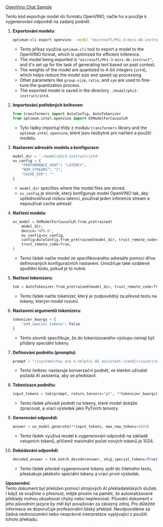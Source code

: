 [OpenVino Chat Sample](../../../../../../code/06.E2E/E2E_OpenVino_Chat_Phi3-instruct.ipynb)

Tento kód exportuje model do formátu OpenVINO, načte ho a použije k vygenerování odpovědi na zadaný podnět.

1. **Exportování modelu**:
   ```bash
   optimum-cli export openvino --model "microsoft/Phi-3-mini-4k-instruct" --task text-generation-with-past --weight-format int4 --group-size 128 --ratio 0.6 --sym --trust-remote-code ./model/phi3-instruct/int4
   ```
   - Tento příkaz využívá `optimum-cli` tool to export a model to the OpenVINO format, which is optimized for efficient inference.
   - The model being exported is `"microsoft/Phi-3-mini-4k-instruct"`, and it's set up for the task of generating text based on past context.
   - The weights of the model are quantized to 4-bit integers (`int4`), which helps reduce the model size and speed up processing.
   - Other parameters like `group-size`, `ratio`, and `sym` are used to fine-tune the quantization process.
   - The exported model is saved in the directory `./model/phi3-instruct/int4`.

2. **Importování potřebných knihoven**:
   ```python
   from transformers import AutoConfig, AutoTokenizer
   from optimum.intel.openvino import OVModelForCausalLM
   ```
   - Tyto řádky importují třídy z modulu `transformers` library and the `optimum.intel.openvino`, které jsou nezbytné pro načtení a použití modelu.

3. **Nastavení adresáře modelu a konfigurace**:
   ```python
   model_dir = './model/phi3-instruct/int4'
   ov_config = {
       "PERFORMANCE_HINT": "LATENCY",
       "NUM_STREAMS": "1",
       "CACHE_DIR": ""
   }
   ```
   - `model_dir` specifies where the model files are stored.
   - `ov_config` je slovník, který konfiguruje model OpenVINO tak, aby upřednostňoval nízkou latenci, používal jeden inference stream a nepoužíval cache adresář.

4. **Načtení modelu**:
   ```python
   ov_model = OVModelForCausalLM.from_pretrained(
       model_dir,
       device='GPU.0',
       ov_config=ov_config,
       config=AutoConfig.from_pretrained(model_dir, trust_remote_code=True),
       trust_remote_code=True,
   )
   ```
   - Tento řádek načte model ze specifikovaného adresáře pomocí dříve definovaných konfiguračních nastavení. Umožňuje také vzdálené spuštění kódu, pokud je to nutné.

5. **Načtení tokenizeru**:
   ```python
   tok = AutoTokenizer.from_pretrained(model_dir, trust_remote_code=True)
   ```
   - Tento řádek načte tokenizer, který je zodpovědný za převod textu na tokeny, kterým model rozumí.

6. **Nastavení argumentů tokenizeru**:
   ```python
   tokenizer_kwargs = {
       "add_special_tokens": False
   }
   ```
   - Tento slovník specifikuje, že do tokenizovaného výstupu nemají být přidány speciální tokeny.

7. **Definování podnětu (promptu)**:
   ```python
   prompt = "<|system|>You are a helpful AI assistant.<|end|><|user|>can you introduce yourself?<|end|><|assistant|>"
   ```
   - Tento řetězec nastavuje konverzační podnět, ve kterém uživatel požádá AI asistenta, aby se představil.

8. **Tokenizace podnětu**:
   ```python
   input_tokens = tok(prompt, return_tensors="pt", **tokenizer_kwargs)
   ```
   - Tento řádek převádí podnět na tokeny, které model dokáže zpracovat, a vrací výsledek jako PyTorch tensory.

9. **Generování odpovědi**:
   ```python
   answer = ov_model.generate(**input_tokens, max_new_tokens=1024)
   ```
   - Tento řádek využívá model k vygenerování odpovědi na základě vstupních tokenů, přičemž maximální počet nových tokenů je 1024.

10. **Dekódování odpovědi**:
    ```python
    decoded_answer = tok.batch_decode(answer, skip_special_tokens=True)[0]
    ```
    - Tento řádek převádí vygenerované tokeny zpět do čitelného textu, přeskakuje jakékoliv speciální tokeny a vrací první výsledek.

**Upozornění**:  
Tento dokument byl přeložen pomocí strojových AI překladatelských služeb. I když se snažíme o přesnost, mějte prosím na paměti, že automatizované překlady mohou obsahovat chyby nebo nepřesnosti. Původní dokument v jeho původním jazyce by měl být považován za závazný zdroj. Pro důležité informace se doporučuje profesionální lidský překlad. Neodpovídáme za žádná nedorozumění nebo nesprávné interpretace vyplývající z použití tohoto překladu.
